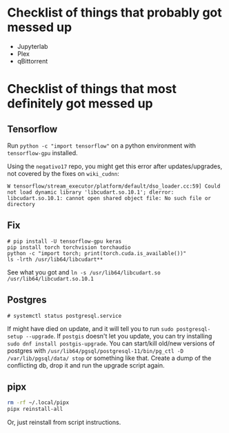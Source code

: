 # Checklist of things that probably got messed up
- Jupyterlab
- Plex
- qBittorrent

# Checklist of things that most definitely got messed up
## Tensorflow
Run `python -c "import tensorflow"` on a python environment with `tensorflow-gpu` installed.

Using the `negativo17` repo, you might get this error after updates/upgrades, not covered by the fixes on `wiki_cudnn`:

```
W tensorflow/stream_executor/platform/default/dso_loader.cc:59] Could not load dynamic library 'libcudart.so.10.1'; dlerror: libcudart.so.10.1: cannot open shared object file: No such file or directory
```

## Fix
```
# pip install -U tensorflow-gpu keras
pip install torch torchvision torchaudio
python -c "import torch; print(torch.cuda.is_available())"
ls -lrth /usr/lib64/libcudart**
```

See what you got and `ln -s /usr/lib64/libcudart.so /usr/lib64/libcudart.so.10.1`


## Postgres
```
# systemctl status postgresql.service
```

If might have died on update, and it will tell you to run `sudo postgresql-setup --upgrade`. If `postgis` doesn't let you update, you can try installing `sudo dnf install postgis-upgrade`. You can start/kill old/new versions of postgres with `/usr/lib64/pgsql/postgresql-11/bin/pg_ctl -D /var/lib/pgsql/data/ stop` or something like that. Create a dump of the conflicting db, drop it and run the upgrade script again.

## pipx
```bash
rm -rf ~/.local/pipx
pipx reinstall-all
```

Or, just reinstall from script instructions.
